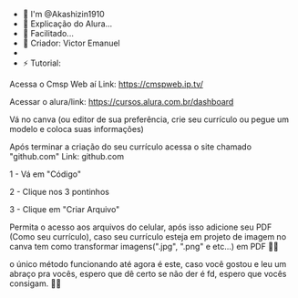 - 👋 I'm @Akashizin1910
- 👀 Explicação do Alura...
- 🌱 Facilitado...
- 💞️ Criador: Victor Emanuel
- 
- ⚡ Tutorial:


Acessa o Cmsp Web aí
Link: https://cmspweb.ip.tv/

Acessar o alura/link:
https://cursos.alura.com.br/dashboard


Vá no canva (ou editor de sua preferência, crie seu currículo ou pegue um modelo e coloca suas informações)

Após terminar a criação do seu currículo acessa o site chamado
"github.com"
Link: github.com

1 - Vá em "Código"

2 - Clique nos 3 pontinhos

3 - Clique em "Criar Arquivo"

Permita o acesso aos arquivos do celular, após isso adicione seu PDF (Como seu currículo), caso seu currículo esteja em projeto de imagem no canva tem como transformar imagens(".jpg", ".png" e etc...) em PDF 👍🏼

o único método funcionando até agora é este, caso você gostou e leu um abraço pra vocês, espero que dê certo se não der é fd, espero que vocês consigam. 👋🏼
